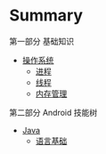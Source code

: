 # Summary

第一部分 基础知识

* [操作系统](basis/os/README.md)
    * [进程](basis/os/process.md)
    * [线程](basis/os/thread.md)
    * [内存管理](basis/os/memory.md)

第二部分 Android 技能树

* [Java](android/java/README.md)
    * [语言基础](android/java/basis.md)
